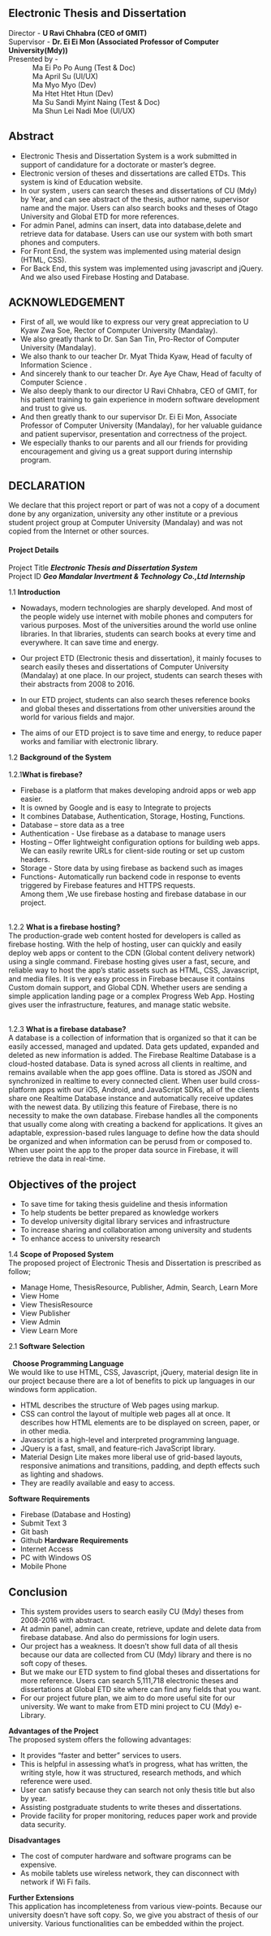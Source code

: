 ## Electronic Thesis and Dissertation
Director - **U Ravi Chhabra (CEO of GMIT)** <br/>
Supervisor - **Dr. Ei Ei Mon (Associated Professor of Computer University(Mdy))** <br/>
Presented by -<br/>
           &nbsp;     &nbsp;     &nbsp; &nbsp;     &nbsp;     &nbsp;    Ma Ei Po Po Aung (Test & Doc)<br/>
           &nbsp;     &nbsp;     &nbsp; &nbsp;     &nbsp;     &nbsp;    Ma April Su (UI/UX)<br/>
           &nbsp;     &nbsp;     &nbsp; &nbsp;     &nbsp;     &nbsp;    Ma Myo Myo (Dev)<br/>
           &nbsp;     &nbsp;     &nbsp; &nbsp;     &nbsp;     &nbsp;    Ma Htet Htet Htun (Dev) <br/>
           &nbsp;     &nbsp;     &nbsp; &nbsp;     &nbsp;     &nbsp;    Ma Su Sandi Myint Naing (Test & Doc)<br/>
           &nbsp;     &nbsp;     &nbsp; &nbsp;     &nbsp;     &nbsp;    Ma Shun Lei Nadi Moe (UI/UX) <br/>
## Abstract
- Electronic Thesis and Dissertation System is a work submitted in support of candidature for a doctorate or master’s degree.
- Electronic version of theses and dissertations are called ETDs. This system is kind of Education website.
- In our system , users can search theses and dissertations of CU (Mdy) by Year, and can see abstract of the thesis,
author name, supervisor name and the major. Users can also search books and theses of Otago University and Global ETD for more references.
- For admin Panel, admins can insert, data into database,delete and retrieve data for database. Users can use our system with both smart phones and computers. 
- For Front End, the system was implemented using material design (HTML, CSS).
- For Back End, this system was implemented  using javascript and jQuery. And we also used Firebase Hosting and Database.

## ACKNOWLEDGEMENT

- First of all, we would like to express our very great appreciation to U Kyaw Zwa Soe, Rector of Computer University (Mandalay).
- We also greatly thank to Dr. San San Tin, Pro-Rector of Computer University (Mandalay).
- We also thank to our teacher Dr. Myat Thida Kyaw, Head of faculty of Information Science .
- And sincerely thank to our teacher Dr. Aye Aye Chaw, Head of faculty of Computer Science .
- We also deeply thank to our director U Ravi Chhabra, CEO of GMIT, for his patient training to gain experience in modern software development and trust to give us.
- And then greatly thank to our supervisor Dr. Ei Ei Mon, Associate Professor of Computer University (Mandalay), for her valuable guidance and patient supervisor, presentation and correctness of the project.
- We especially thanks to our parents and all our friends for providing encouragement and giving us a great support during internship program.	
						


## DECLARATION

We declare that this project report or part of was not a copy of a document done by any organization,
university any other institute or a previous student project group at Computer University (Mandalay) and
was not copied from the Internet or other sources.


#### Project Details
Project Title   	**_Electronic Thesis and Dissertation System_** <br/>
Project ID  	**_Geo Mandalar Invertment & Technology Co.,Ltd Internship_**

1.1 **Introduction**

- Nowadays, modern technologies are sharply developed. And most of the people widely use internet with mobile phones and computers for various purposes.
 Most of the universities around the world use online libraries.
 In that libraries, students can search books at every time and everywhere.
 It can save time and energy.

- Our project ETD (Electronic thesis and dissertation), it mainly focuses to search easily theses and dissertations of Computer University (Mandalay) at one place. In our project, students can search theses with their abstracts from 2008 to 2016. 
	
- In our ETD project, students can also search theses reference books and global theses and dissertations from other universities around the world for various fields and major.

- The aims of our ETD project is to save time and energy, to reduce paper works and familiar with electronic library.

1.2	**Background of the System** <br/><br/>
 1.2.1**What is firebase?** <br />
- Firebase is a platform that makes developing android apps or web app easier.
- It is owned by Google and is easy to Integrate to projects
- It combines Database, Authentication, Storage, Hosting, Functions.
- Database – store data as a tree
- Authentication - Use firebase as a database to manage users
- Hosting – Offer lightweight configuration options for building web apps. We can easily rewrite URLs for client-side routing or set up custom headers.
- Storage - Store data by using firebase as backend such as images
- Functions- Automatically run backend code in response to events triggered by Firebase features and HTTPS requests.<br />
Among them ,We use firebase hosting and firebase database in our project.<br /><br />

1.2.2 **What is a firebase hosting?** <br />
The production-grade web content hosted for developers is called as firebase hosting. With the help of hosting, user can quickly and easily deploy web apps or content to the CDN (Global content delivery network) using a single command. Firebase hosting gives user a fast, secure, and reliable way to host the app’s static assets such as HTML, CSS, Javascript, and media files. It is very easy process in Firebase because it contains Custom domain support, and Global CDN. Whether users are sending a simple application landing page or a complex Progress Web App. Hosting gives user the infrastructure, features, and manage static website.

<br/>1.2.3 **What is a firebase database?**<br />
A database is a collection of information that is organized so that it can be easily accessed, managed and updated. Data gets updated, expanded and deleted as new information is added. 
The Firebase Realtime Database is a cloud-hosted database. Data is syned across all clients in realtime, and remains available when the app goes offline.
 Data is stored as JSON and synchronized in realtime to every connected client. When user build cross-platform apps with our iOS, Android, 
and JavaScript SDKs, all of the clients share one Realtime Database instance and automatically receive updates with the newest data. By utilizing 
this feature of Firebase, there is no necessity to make the own database. Firebase handles all the components that usually come along with creating
 a backend for applications. It gives an adaptable, expression-based rules language to define how the data should be organized and when information can be 
perusd from or composed to. When user point the app to the proper data source in Firebase, it will retrieve the data in real-time.

## Objectives of the project 
- To save time for taking  thesis guideline and thesis information
-  To help students be better prepared as knowledge workers
- To develop university digital library services and infrastructure
 - To increase sharing and collaboration among university and students
 - To enhance access to university research

1.4	**Scope of Proposed System** <br/>
The proposed project of Electronic Thesis and Dissertation is prescribed as follow;
- Manage Home, ThesisResource, Publisher, Admin, Search, Learn More
- View Home
- View ThesisResource
- View Publisher
- View Admin
- View Learn More 


2.1 **Software Selection** <br /><br />
 &nbsp;  **Choose Programming Language** <br />
We would like to use HTML, CSS, Javascript, jQuery, material design lite in our project because there are a lot of benefits to pick up languages in our windows form application. 
-	HTML describes the structure of Web pages using markup.
-	CSS can control the layout of multiple web pages all at once. It describes how HTML elements are to be displayed on screen, paper, or in other media.
-	Javascript is a high-level and interpreted programming language.
-	JQuery is a fast, small, and feature-rich JavaScript library.
-	Material Design Lite makes more liberal use of grid-based layouts, responsive animations and transitions, padding, and depth effects such as lighting and shadows.
-	They are readily available and easy to access.

**Software Requirements**
-	Firebase (Database and  Hosting)
-	Submit Text 3
-	Git bash
-	Github
**Hardware Requirements**
-	Internet Access
-	 PC with Windows OS
-	Mobile Phone


## Conclusion
- This system provides users to search easily CU (Mdy) theses from 2008-2016 with abstract. 
- At admin panel, admin can create, retrieve, update and delete data from firebase database. And also do permissions for login users.
- Our project has a weakness. It doesn’t show full data of all thesis because our data are collected from CU (Mdy) library and there is no soft copy of theses.
- But we make our ETD system to find global theses and dissertations for more reference. Users can search 5,111,718 electronic theses and dissertations at Global ETD site where can find any fields that you want.
- For our project future plan, we aim to do more useful site for our university. We want to make from ETD mini project to CU (Mdy) e-Library.

**Advantages of the Project** <br />
The proposed system offers the following advantages:
-	It provides “faster and better” services to users.
-	This is helpful in assessing what’s in progress, what has written, the writing style, how it was structured, research methods, and which reference were used.
-	User can satisfy because they can search not only thesis title but also by year.
-	Assisting postgraduate students to write theses and dissertations.
-	Provide facility for proper monitoring, reduces paper work and provide data security.

**Disadvantages** <br />
-	The cost of computer hardware and software programs can be expensive.
-	As mobile tablets use wireless network, they can disconnect with network if Wi Fi fails.


**Further Extensions** <br />
	This application has incompleteness from various view-points. Because our university doesn’t have soft copy. So, we give you abstract of thesis of our university. Various functionalities can be embedded within the project.












